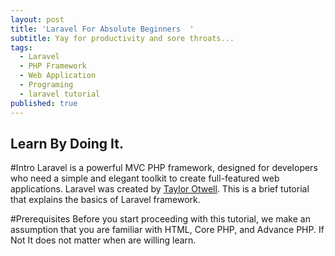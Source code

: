 ```yaml
---
layout: post
title: 'Laravel For Absolute Beginners  '
subtitle: Yay for productivity and sore throats...
tags:
  - Laravel 
  - PHP Framework
  - Web Application
  - Programing
  - laravel tutorial
published: true
---
```


## Learn By Doing It.

#Intro
Laravel is a powerful MVC PHP framework, designed for developers who need a simple and elegant toolkit to create full-featured web applications. Laravel was created by [Taylor Otwell](https://en.wikipedia.org/wiki/Laravel). This is a brief tutorial that explains the basics of Laravel framework.

#Prerequisites
Before you start proceeding with this tutorial, we make an assumption that you are familiar with HTML, Core PHP, and Advance PHP. If Not It does not matter when are willing learn.
